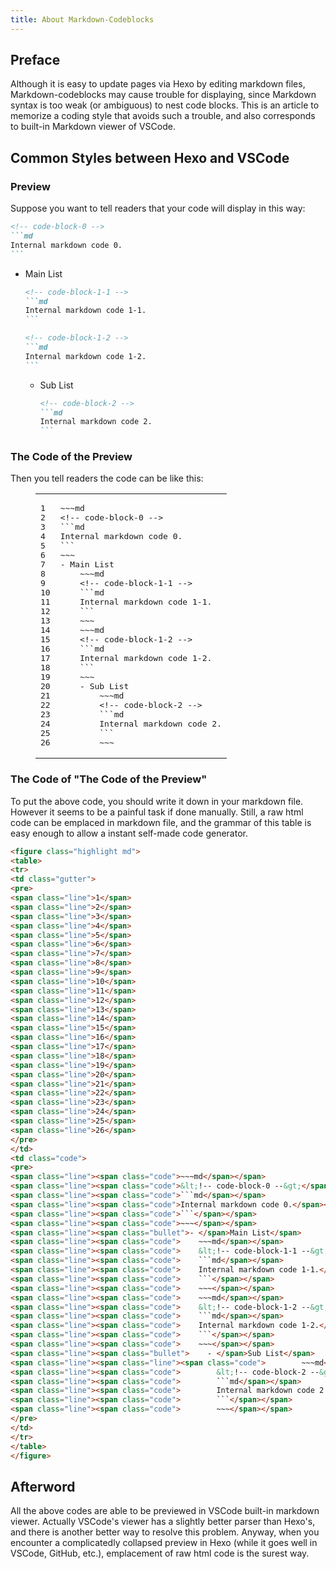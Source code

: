 ```yaml
---
title: About Markdown-Codeblocks
---
```


## Preface

Although it is easy to update pages via Hexo by editing markdown files, Markdown-codeblocks may cause trouble for displaying, since Markdown syntax is too weak (or ambiguous) to nest code blocks. This is an article to memorize a coding style that avoids such a trouble, and also corresponds to built-in Markdown viewer of VSCode.

## Common Styles between Hexo and VSCode

### Preview

Suppose you want to tell readers that your code will display in this way:

~~~md
<!-- code-block-0 -->
```md
Internal markdown code 0.
```
~~~
- Main List
    ~~~md
    <!-- code-block-1-1 -->
    ```md
    Internal markdown code 1-1.
    ```
    ~~~
    ~~~md
    <!-- code-block-1-2 -->
    ```md
    Internal markdown code 1-2.
    ```
    ~~~
    - Sub List
        ~~~md
        <!-- code-block-2 -->
        ```md
        Internal markdown code 2.
        ```
        ~~~

### The Code of the Preview

Then you tell readers the code can be like this: 

<figure class="highlight md">
<table>
<tr>
<td class="gutter">
<pre>
<span class="line">1</span>
<span class="line">2</span>
<span class="line">3</span>
<span class="line">4</span>
<span class="line">5</span>
<span class="line">6</span>
<span class="line">7</span>
<span class="line">8</span>
<span class="line">9</span>
<span class="line">10</span>
<span class="line">11</span>
<span class="line">12</span>
<span class="line">13</span>
<span class="line">14</span>
<span class="line">15</span>
<span class="line">16</span>
<span class="line">17</span>
<span class="line">18</span>
<span class="line">19</span>
<span class="line">20</span>
<span class="line">21</span>
<span class="line">22</span>
<span class="line">23</span>
<span class="line">24</span>
<span class="line">25</span>
<span class="line">26</span>
</pre>
</td>
<td class="code">
<pre>
<span class="line"><span class="code">~~~md</span></span>
<span class="line"><span class="code">&lt;!-- code-block-0 --&gt;</span></span>
<span class="line"><span class="code">```md</span></span>
<span class="line"><span class="code">Internal markdown code 0.</span></span>
<span class="line"><span class="code">```</span></span>
<span class="line"><span class="code">~~~</span></span>
<span class="line"><span class="bullet">- </span>Main List</span>
<span class="line"><span class="code">    ~~~md</span></span>
<span class="line"><span class="code">    &lt;!-- code-block-1-1 --&gt;</span></span>
<span class="line"><span class="code">    ```md</span></span>
<span class="line"><span class="code">    Internal markdown code 1-1.</span></span>
<span class="line"><span class="code">    ```</span></span>
<span class="line"><span class="code">    ~~~</span></span>
<span class="line"><span class="code">    ~~~md</span></span>
<span class="line"><span class="code">    &lt;!-- code-block-1-2 --&gt;</span></span>
<span class="line"><span class="code">    ```md</span></span>
<span class="line"><span class="code">    Internal markdown code 1-2.</span></span>
<span class="line"><span class="code">    ```</span></span>
<span class="line"><span class="code">    ~~~</span></span>
<span class="line"><span class="bullet">    - </span>Sub List</span>
<span class="line"><span class="line"><span class="code">        ~~~md</span></span>
<span class="line"><span class="code">        &lt;!-- code-block-2 --&gt;</span></span>
<span class="line"><span class="code">        ```md</span></span>
<span class="line"><span class="code">        Internal markdown code 2.</span></span>
<span class="line"><span class="code">        ```</span></span>
<span class="line"><span class="code">        ~~~</span></span>
</pre>
</td>
</tr>
</table>
</figure>

### The Code of "The Code of the Preview"

To put the above code, you should write it down in your markdown file. However it seems to be a painful task if done manually. Still, a raw html code can be emplaced in markdown file, and the grammar of this table is easy enough to allow a instant self-made code generator.

```html
<figure class="highlight md">
<table>
<tr>
<td class="gutter">
<pre>
<span class="line">1</span>
<span class="line">2</span>
<span class="line">3</span>
<span class="line">4</span>
<span class="line">5</span>
<span class="line">6</span>
<span class="line">7</span>
<span class="line">8</span>
<span class="line">9</span>
<span class="line">10</span>
<span class="line">11</span>
<span class="line">12</span>
<span class="line">13</span>
<span class="line">14</span>
<span class="line">15</span>
<span class="line">16</span>
<span class="line">17</span>
<span class="line">18</span>
<span class="line">19</span>
<span class="line">20</span>
<span class="line">21</span>
<span class="line">22</span>
<span class="line">23</span>
<span class="line">24</span>
<span class="line">25</span>
<span class="line">26</span>
</pre>
</td>
<td class="code">
<pre>
<span class="line"><span class="code">~~~md</span></span>
<span class="line"><span class="code">&lt;!-- code-block-0 --&gt;</span></span>
<span class="line"><span class="code">```md</span></span>
<span class="line"><span class="code">Internal markdown code 0.</span></span>
<span class="line"><span class="code">```</span></span>
<span class="line"><span class="code">~~~</span></span>
<span class="line"><span class="bullet">- </span>Main List</span>
<span class="line"><span class="code">    ~~~md</span></span>
<span class="line"><span class="code">    &lt;!-- code-block-1-1 --&gt;</span></span>
<span class="line"><span class="code">    ```md</span></span>
<span class="line"><span class="code">    Internal markdown code 1-1.</span></span>
<span class="line"><span class="code">    ```</span></span>
<span class="line"><span class="code">    ~~~</span></span>
<span class="line"><span class="code">    ~~~md</span></span>
<span class="line"><span class="code">    &lt;!-- code-block-1-2 --&gt;</span></span>
<span class="line"><span class="code">    ```md</span></span>
<span class="line"><span class="code">    Internal markdown code 1-2.</span></span>
<span class="line"><span class="code">    ```</span></span>
<span class="line"><span class="code">    ~~~</span></span>
<span class="line"><span class="bullet">    - </span>Sub List</span>
<span class="line"><span class="line"><span class="code">        ~~~md</span></span>
<span class="line"><span class="code">        &lt;!-- code-block-2 --&gt;</span></span>
<span class="line"><span class="code">        ```md</span></span>
<span class="line"><span class="code">        Internal markdown code 2.</span></span>
<span class="line"><span class="code">        ```</span></span>
<span class="line"><span class="code">        ~~~</span></span>
</pre>
</td>
</tr>
</table>
</figure>
```

## Afterword

All the above codes are able to be previewed in VSCode built-in markdown viewer. Actually VSCode's viewer has a slightly better parser than Hexo's, and there is another better way to resolve this problem. Anyway, when you encounter a complicatedly collapsed preview in Hexo (while it goes well in VSCode, GitHub, etc.), emplacement of raw html code is the surest way.